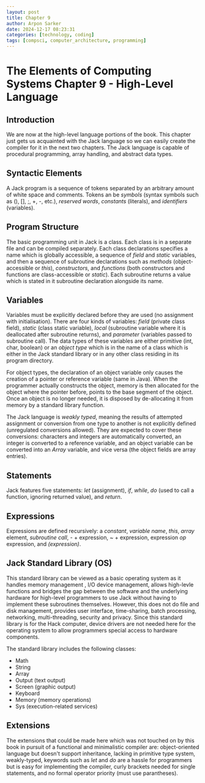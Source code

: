 ```yaml
---
layout: post
title: Chapter 9
author: Arpon Sarker
date: 2024-12-17 08:23:31
categories: [technology, coding]
tags: [compsci, computer_architecture, programming]
---
```


# The Elements of Computing Systems Chapter 9 - High-Level Language

## Introduction
We are now at the high-level language portions of the book. This chapter just gets us acquainted with the Jack language so we can easily create the compiler for it in the next two chapters. The Jack language is capable of procedural programming, array handling, and abstract data types.

## Syntactic Elements
A Jack program is a sequence of tokens separated by an arbitrary amount of white space and comments. Tokens an be *symbols* (syntax symbols such as (), [], ;, +, -, etc.), *reserved words*, *constants* (literals), and *identifiers* (variables).

## Program Structure
The basic programming unit in Jack is a class. Each class is in a separate file and can be compiled separately. Each class declarations specifies a name which is globally accessible, a sequence of *field* and *static* variables, and then a sequence of subroutine declarations such as *methods* (object-accessible or *this*), *constructors*, and *functions* (both constructors and functions are class-accessible or *static*). Each subroutine returns a value which is stated in it subroutine declaration alongside its name. 

## Variables
Variables must be explicitly declared before they are used (no assignment with initialisation). There are four kinds of variables: *field* (private class field), *static* (class static variable), *local* (subroutine variable where it is deallocated after subroutine returns), and *parameter* (variables passed to subroutine call). The data types of these variables are either primitive (int, char, boolean) or an *object type* which is in the name of a class which is either in the Jack standard library or in any other class residing in its program directory. 

For object types, the declaration of an object variable only causes the creation of a pointer or reference variable (same in Java). When the programmer actually constructs the object, memory is then allocated for the object where the pointer before, points to the base segment of the object. Once an object is no longer needed, it is disposed by de-allocating it from memory by a standard library function. 

The Jack language is *weakly typed*, meaning the results of attempted assignment or conversion from one type to another is not explicitly defined (unregulated conversions allowed). They are expected to cover these conversions: characters and integers are automatically converted, an integer is converted to a reference variable, and an object variable can be converted into an *Array* variable, and vice versa (the object fields are array entries).

## Statements
Jack features five statements: *let* (assignment), *if*, *while*, *do* (used to call a function, ignoring returned value), and *return*.

## Expressions
Expressions are defined recursively: a *constant*, *variable name*, *this*, *array* element, *subroutine call*, *-* + expression, *~* + expression, expression *op* expression, and *(*expression*)*.

## Jack Standard Library (OS)
This standard library can be viewed as a basic operating system as it handles memory management , I/O device management, allows high-levle functions and bridges the gap between the software and the underlying hardware for high-level programmers to use Jack without having to implement these subroutines themselves. However, this does not do file and disk management, provides user interface, time-sharing, batch processing, networking, multi-threading, security and privacy. Since this standard library is for the Hack computer, device drivers are not needed here for the operating system to allow programmers special access to hardware components. 

The standard library includes the following classes:
- Math
- String
- Array
- Output (text output)
- Screen (graphic output)
- Keyboard
- Memory (memory operations)
- Sys (execution-related services)

## Extensions
The extensions that could be made here which was not touched on by this book in pursuit of a functional and minimalistic compiler are: object-oriented language but doesn't support inheritance, lacking in primitive type system, weakly-typed, keywords such as *let* and *do* are a hassle for programmers but is easy for implementing the compiler, curly brackets needed for single statements, and no formal operator priority (must use parantheses).
